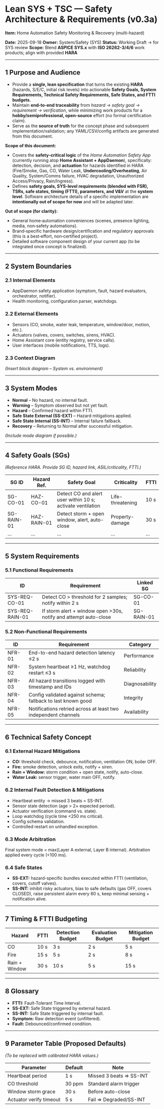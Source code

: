 # Lean SYS + TSC — Safety Architecture & Requirements (v0.3a)

**Item:** Home Automation Safety Monitoring & Recovery (multi-hazard)

**Date:** 2025-09-18
**Owner:** System/Safety (SYS)
**Status:** Working Draft → for SYS review
**Scope:** Blend **ASPICE SYS.x** with **ISO 26262-3/4/6** work products; align with provided **HARA**

---

## 1 Purpose and Audience

- Provide a **single, lean specification** that turns the existing **HARA** (hazards, S/E/C, initial risk levels) into actionable **Safety Goals, System Requirements, Technical Safety Requirements, Safe States, and FTTI budgets**.
- Maintain **end‑to‑end traceability** from _hazard → safety goal → requirement → verification_, while minimizing work products for a **hobby/semiprofessional, open‑source** effort (no formal certification claim).
- Serve as the **source of truth** for the concept phase and subsequent implementation/validation; any YAML/CSV/config artifacts are generated from this document.

**Scope of this document:**

- Covers the **safety‑critical logic** of the _Home Automation Safety App_ (currently running atop **Home Assistant + AppDaemon**), specifically: detection, decision, and **actuation** for hazards identified in HARA (Fire/Smoke, Gas, CO, Water Leak, **Undercooling/Overheating**, Air Quality, System/Comms failure, HVAC degradation, Unauthorized Access/Privacy, Rain/Ingress).
- Defines **safety goals, SYS‑level requirements (blended with FSR), TSRs, safe states, timing (FTTI), parameters, and V\&V** at the **system level**. Software architecture details of a specific implementation are **intentionally out of scope for now** and will be adapted later.

**Out of scope (for clarity):**

- General home‑automation conveniences (scenes, presence lighting, media, non‑safety automations).
- Brand‑specific hardware design/certification and regulatory approvals (this is a best‑effort, non‑certified project).
- Detailed software component design of your current app (to be integrated once concept is finalized).

---

## 2 System Boundaries

### 2.1 Internal Elements

- AppDaemon safety application (symptom, fault, hazard evaluators, orchestrator, notifier).
- Health monitoring, configuration parser, watchdogs.

### 2.2 External Elements

- Sensors (CO, smoke, water leak, temperature, window/door, motion, etc.).
- Actuators (valves, covers, switches, sirens, HVAC).
- Home Assistant core (entity registry, service calls).
- User interfaces (mobile notifications, TTS, logs).

### 2.3 Context Diagram

_(Insert block diagram – System vs. environment)_

---

## 3 System Modes

- **Normal** – No hazard, no internal fault.
- **Warning** – Symptom observed but not yet fault.
- **Hazard** – Confirmed hazard within FTTI.
- **Safe State External (SS-EXT)** – Hazard mitigations applied.
- **Safe State Internal (SS-INT)** – Internal failure fallback.
- **Recovery** – Returning to Normal after successful mitigation.

_(Include mode diagram if possible.)_

---

## 4 Safety Goals (SGs)

_(Reference HARA. Provide SG ID, hazard link, ASIL/criticality, FTTI.)_

| SG ID      | Hazard Ref. | Safety Goal                                                | Criticality      | FTTI |
| ---------- | ----------- | ---------------------------------------------------------- | ---------------- | ---- |
| SG-CO-01   | HAZ-CO-01   | Detect CO and alert user within 10 s; activate ventilation | Life-threatening | 10 s |
| SG-RAIN-01 | HAZ-RAIN-01 | Detect storm + open window, alert, auto-close              | Property-damage  | 30 s |
| …          | …           | …                                                          | …                | …    |

---

## 5 System Requirements

### 5.1 Functional Requirements

| ID              | Requirement                                                      | Linked SG  |
| --------------- | ---------------------------------------------------------------- | ---------- |
| SYS-REQ-CO-01   | Detect CO > threshold for 2 samples; notify within 2 s           | SG-CO-01   |
| SYS-REQ-RAIN-01 | If storm alert + window open >30s, notify and attempt auto-close | SG-RAIN-01 |

### 5.2 Non-Functional Requirements

| ID     | Requirement                                                    | Category       |
| ------ | -------------------------------------------------------------- | -------------- |
| NFR-01 | End-to-end hazard detection latency ≤2 s                       | Performance    |
| NFR-02 | System heartbeat ≥1 Hz, watchdog restart ≤3 s                  | Reliability    |
| NFR-03 | All hazard transitions logged with timestamp and IDs           | Diagnosability |
| NFR-04 | Config validated against schema; fallback to last known good   | Integrity      |
| NFR-05 | Notifications retried across at least two independent channels | Availability   |

---

## 6 Technical Safety Concept

### 6.1 External Hazard Mitigations

- **CO:** threshold check, debounce, notification, ventilation ON, boiler OFF.
- **Fire:** smoke detection, unlock exits, notify + siren.
- **Rain + Window:** storm condition + open state, notify, auto-close.
- **Water Leak:** sensor trigger, water main OFF, notify.

### 6.2 Internal Fault Detection & Mitigations

- Heartbeat entity → missed 3 beats = SS-INT.
- Sensor stale detection (age > 2× expected period).
- Actuator verification (command vs. state).
- Loop watchdog (cycle time <250 ms critical).
- Config schema validation.
- Controlled restart on unhandled exception.

### 6.3 Mode Arbitration

Final system mode = max(Layer A external, Layer B internal).
Arbitration applied every cycle (<100 ms).

### 6.4 Safe States

- **SS-EXT:** hazard-specific bundles executed within FTTI (ventilation, covers, cutoff valves).
- **SS-INT:** inhibit risky actuators, bias to safe defaults (gas OFF, covers CLOSED), raise persistent alarm every 60 s, keep minimal sensing + notification alive.

---

## 7 Timing & FTTI Budgeting

| Hazard        | FTTI | Detection Budget | Evaluation Budget | Mitigation Budget |
| ------------- | ---- | ---------------- | ----------------- | ----------------- |
| CO            | 10 s | 3 s              | 2 s               | 5 s               |
| Fire          | 15 s | 5 s              | 2 s               | 8 s               |
| Rain + Window | 30 s | 10 s             | 5 s               | 15 s              |

---

## 8 Glossary

- **FTTI:** Fault-Tolerant Time Interval.
- **SS-EXT:** Safe State triggered by external hazard.
- **SS-INT:** Safe State triggered by internal fault.
- **Symptom:** Raw detection event (unfiltered).
- **Fault:** Debounced/confirmed condition.

---

## 9 Parameter Table (Proposed Defaults)

_(To be replaced with calibrated HARA values.)_

| Parameter               | Default | Note                    |
| ----------------------- | ------- | ----------------------- |
| Heartbeat period        | 1 s     | Missed 3 beats ⇒ SS-INT |
| CO threshold            | 30 ppm  | Standard alarm trigger  |
| Window storm grace      | 30 s    | Before auto-close       |
| Actuator verify timeout | 5 s     | Fail ⇒ Degraded/SS-INT  |
